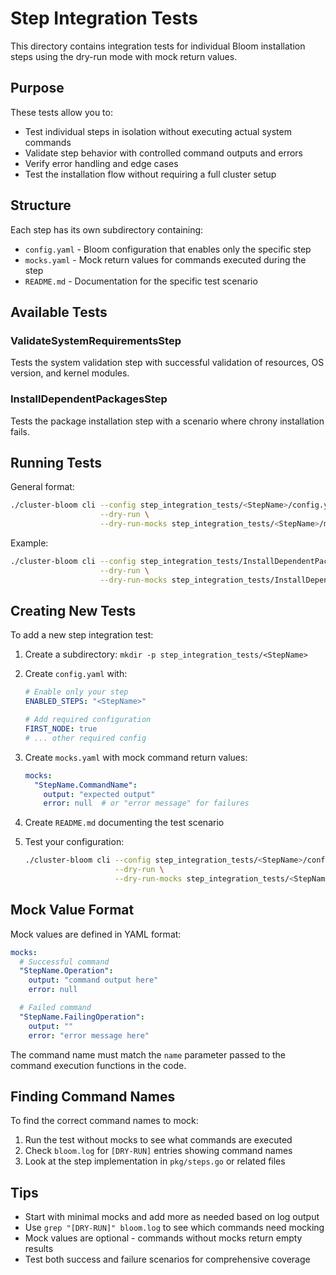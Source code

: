 # Step Integration Tests

This directory contains integration tests for individual Bloom installation steps using the dry-run mode with mock return values.

## Purpose

These tests allow you to:
- Test individual steps in isolation without executing actual system commands
- Validate step behavior with controlled command outputs and errors
- Verify error handling and edge cases
- Test the installation flow without requiring a full cluster setup

## Structure

Each step has its own subdirectory containing:
- `config.yaml` - Bloom configuration that enables only the specific step
- `mocks.yaml` - Mock return values for commands executed during the step
- `README.md` - Documentation for the specific test scenario

## Available Tests

### ValidateSystemRequirementsStep
Tests the system validation step with successful validation of resources, OS version, and kernel modules.

### InstallDependentPackagesStep
Tests the package installation step with a scenario where chrony installation fails.

## Running Tests

General format:
```bash
./cluster-bloom cli --config step_integration_tests/<StepName>/config.yaml \
                    --dry-run \
                    --dry-run-mocks step_integration_tests/<StepName>/mocks.yaml
```

Example:
```bash
./cluster-bloom cli --config step_integration_tests/InstallDependentPackagesStep/config.yaml \
                    --dry-run \
                    --dry-run-mocks step_integration_tests/InstallDependentPackagesStep/mocks.yaml
```

## Creating New Tests

To add a new step integration test:

1. Create a subdirectory: `mkdir -p step_integration_tests/<StepName>`

2. Create `config.yaml` with:
   ```yaml
   # Enable only your step
   ENABLED_STEPS: "<StepName>"

   # Add required configuration
   FIRST_NODE: true
   # ... other required config
   ```

3. Create `mocks.yaml` with mock command return values:
   ```yaml
   mocks:
     "StepName.CommandName":
       output: "expected output"
       error: null  # or "error message" for failures
   ```

4. Create `README.md` documenting the test scenario

5. Test your configuration:
   ```bash
   ./cluster-bloom cli --config step_integration_tests/<StepName>/config.yaml \
                       --dry-run \
                       --dry-run-mocks step_integration_tests/<StepName>/mocks.yaml
   ```

## Mock Value Format

Mock values are defined in YAML format:

```yaml
mocks:
  # Successful command
  "StepName.Operation":
    output: "command output here"
    error: null

  # Failed command
  "StepName.FailingOperation":
    output: ""
    error: "error message here"
```

The command name must match the `name` parameter passed to the command execution functions in the code.

## Finding Command Names

To find the correct command names to mock:

1. Run the test without mocks to see what commands are executed
2. Check `bloom.log` for `[DRY-RUN]` entries showing command names
3. Look at the step implementation in `pkg/steps.go` or related files

## Tips

- Start with minimal mocks and add more as needed based on log output
- Use `grep "[DRY-RUN]" bloom.log` to see which commands need mocking
- Mock values are optional - commands without mocks return empty results
- Test both success and failure scenarios for comprehensive coverage
